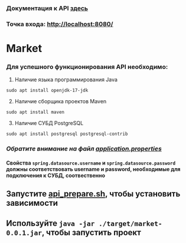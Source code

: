 ### Документация к API [здесь](http://localhost:8080/docs)
### Точка входа: [http://localhost:8080/](http://localhost:8080/)
# Market
### Для успешного функционирования API необходимо:
1. Наличие языка программирования Java 
```shell
sudo apt install openjdk-17-jdk
```
2. Наличие сборщика проектов Maven
```shell
sudo apt install maven
```
3. Наличие СУБД PostgreSQL
```shell
sudo apt install postgresql postgresql-contrib
```
### *Обратите внимание на файл [application.properties](./src/main/resources/application.properties)*
#### Свойства ```spring.datasource.username``` и ```spring.datasource.password``` должны соответствовать username и password, необходимые для подключения к СУБД, соотвественно
## Запустите [api_prepare.sh](./api_prepare.sh), чтобы установить зависимости
## Используйте ```java -jar ./target/market-0.0.1.jar```, чтобы запустить проект